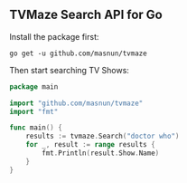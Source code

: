 ## TVMaze Search API for Go

Install the package first: 

```
go get -u github.com/masnun/tvmaze
```

Then start searching TV Shows: 

```go
package main

import "github.com/masnun/tvmaze"
import "fmt"

func main() {
	results := tvmaze.Search("doctor who")
	for _, result := range results {
		fmt.Println(result.Show.Name)
	}
}

```

